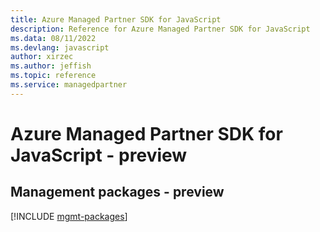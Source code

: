 ```yaml
---
title: Azure Managed Partner SDK for JavaScript
description: Reference for Azure Managed Partner SDK for JavaScript
ms.data: 08/11/2022
ms.devlang: javascript
author: xirzec
ms.author: jeffish
ms.topic: reference
ms.service: managedpartner
---
```

# Azure Managed Partner SDK for JavaScript - preview

## Management packages - preview
[!INCLUDE [mgmt-packages](managed-partner-mgmt-index.md)]
